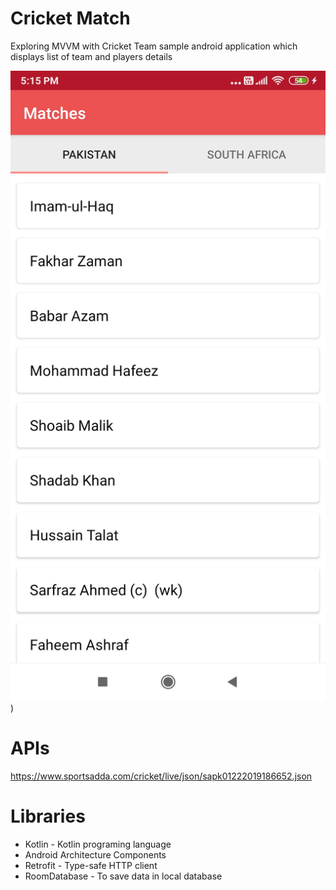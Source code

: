 # Cricket Match
Exploring MVVM with Cricket Team sample android application which displays list of team  and players details


![Teams](/image/Teams.jpg))
# APIs
https://www.sportsadda.com/cricket/live/json/sapk01222019186652.json
 
# Libraries
- Kotlin - Kotlin programing language
- Android Architecture Components 
- Retrofit - Type-safe HTTP client
- RoomDatabase - To save data in local database
